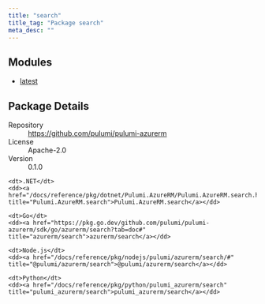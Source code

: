 ```yaml
---
title: "search"
title_tag: "Package search"
meta_desc: ""
---
```


<!-- WARNING: this file was generated by Pulumi Docs Generator. -->
<!-- Do not edit by hand unless you're certain you know what you are doing! -->



<h2 id="modules">Modules</h2>
<ul class="api">
    <li><a href="latest/" title="latest"><span class="symbol module"></span>latest</a></li>
</ul>

<h2 id="package-details">Package Details</h2>
<dl class="package-details">
	<dt>Repository</dt>
	<dd><a href="https://github.com/pulumi/pulumi-azurerm">https://github.com/pulumi/pulumi-azurerm</a></dd>
	<dt>License</dt>
	<dd>Apache-2.0</dd>
	<dt>Version</dt>
	<dd>0.1.0</dd>
</dl>



<dl class="tabular">

    <dt>.NET</dt>
    <dd><a href="/docs/reference/pkg/dotnet/Pulumi.AzureRM/Pulumi.AzureRM.search.html" title="Pulumi.AzureRM.search">Pulumi.AzureRM.search</a></dd>

    <dt>Go</dt>
    <dd><a href="https://pkg.go.dev/github.com/pulumi/pulumi-azurerm/sdk/go/azurerm/search?tab=doc#" title="azurerm/search">azurerm/search</a></dd>

    <dt>Node.js</dt>
    <dd><a href="/docs/reference/pkg/nodejs/pulumi/azurerm/search/#" title="@pulumi/azurerm/search">@pulumi/azurerm/search</a></dd>

    <dt>Python</dt>
    <dd><a href="/docs/reference/pkg/python/pulumi_azurerm/search" title="pulumi_azurerm/search">pulumi_azurerm/search</a></dd>

</dl>

